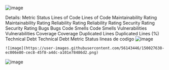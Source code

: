 
![image](https://user-images.githubusercontent.com/56143446/150026171-6b5e9faf-6fb9-40b5-a103-f7765181b335.png)

Details:
Metric	Status
Lines of Code	Lines of Code
Maintainability Rating	Maintainability Rating
Reliability Rating	Reliability Rating
Security Rating	Security Rating
Bugs	Bugs
Code Smells	Code Smells
Vulnerabilities	Vulnerabilities
Coverage	Coverage
Duplicated Lines	Duplicated Lines (%)
Technical Debt	Technical Debt
Metric	Status
lineas de codigo	![image](https://sonarcloud.io/api/project_badges/measure?project=Yennyffer_microservicio1&metric=ncloc)
	
	![image](https://user-images.githubusercontent.com/56143446/150027638-ec006e80-cec8-45f8-a4dc-a101e78486d2.png)

	
	
	
	
	
![image](https://user-images.githubusercontent.com/56143446/150027138-28d35fba-71d7-4228-a0e1-ec29763cb3cf.png)


